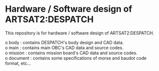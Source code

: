 Hardware / Software design of ARTSAT2:DESPATCH
========
This repository is for hardware / software design of ARTSAT2:DESPATCH.  

o body : contains DESPATCH's body design and CAD data.  
o main : contains main OBC's CAD data and source codes.  
o mission : contains mission board's CAD data and source codes.  
o document : contains some specifications of morse and baudot code format, etc...  
